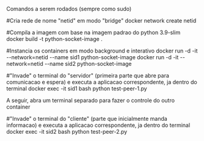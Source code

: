 Comandos a serem rodados (sempre como sudo)

#Cria rede de nome "netid" em modo "bridge"
docker network create netid

#Compila a imagem com base na imagem padrao do python 3.9-slim
docker build -t python-socket-image .

#Instancia os containers em modo background e interativo
docker run -d -it --network=netid --name sid1 python-socket-image
docker run -d -it --network=netid --name sid2 python-socket-image

#"Invade" o terminal do "servidor" (primeira parte que abre para comunicacao e espera) e executa a aplicacao correspondente, ja dentro do terminal
docker exec -it sid1 bash
python test-peer-1.py

A seguir, abra um terminal separado para fazer o controle do outro container

#"Invade" o terminal do "cliente" (parte que inicialmente manda informacao) e executa a aplicacao correspondente, ja dentro do terminal
docker exec -it sid2 bash
python test-peer-2.py